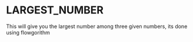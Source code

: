# LARGEST_NUMBER
This will give you the largest number among three given numbers,
its done using flowgorithm
